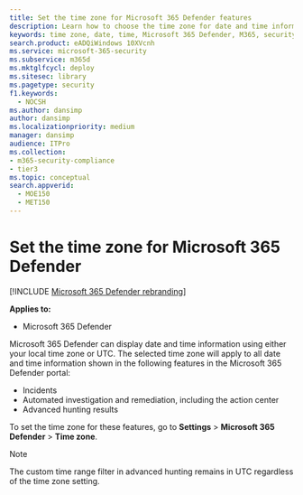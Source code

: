```yaml
---
title: Set the time zone for Microsoft 365 Defender features
description: Learn how to choose the time zone for date and time information associated with incidents, automated investigation and remediation, and advanced hunting
keywords: time zone, date, time, Microsoft 365 Defender, M365, security, incidents, automated investigation and response, AIR, advanced hunting
search.product: eADQiWindows 10XVcnh
ms.service: microsoft-365-security
ms.subservice: m365d
ms.mktglfcycl: deploy
ms.sitesec: library
ms.pagetype: security
f1.keywords: 
  - NOCSH
ms.author: dansimp
author: dansimp
ms.localizationpriority: medium
manager: dansimp
audience: ITPro
ms.collection: 
- m365-security-compliance
- tier3
ms.topic: conceptual
search.appverid: 
  - MOE150
  - MET150
---
```


# Set the time zone for Microsoft 365 Defender

[!INCLUDE [Microsoft 365 Defender rebranding](../includes/microsoft-defender.md)]


**Applies to:**
- Microsoft 365 Defender



Microsoft 365 Defender can display date and time information using either your local time zone or UTC. The selected time zone will apply to all date and time information shown in the following features in the Microsoft 365 Defender portal:
- Incidents
- Automated investigation and remediation, including the action center
- Advanced hunting results

To set the time zone for these features, go to **Settings** > **Microsoft 365 Defender** > **Time zone**.

> [!NOTE]
> The custom time range filter in advanced hunting remains in UTC regardless of the time zone setting. 
